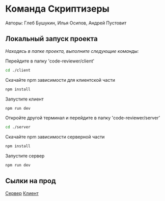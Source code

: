 # Команда Скриптизеры

Авторы: Глеб Бушукин, Илья Осипов, Андрей Пустовит

## Локальный запуск проекта

*Находясь в папке проекта, выполните следующие команды:*

Перейдите в папку 'code-reviewer/client'

```bash
cd ./client
```

Скачайте npm зависимости для клиентской части

```bash
npm install
```

Запустите клиент

```bash
npm run dev
```

Откройте другой терминал и перейдите в папку 'code-reviewer/server'

```bash
cd ./server
```

Скачайте npm зависимости серверной части

```bash
npm install
```

Запустите сервер

```bash
npm run dev
```

## Сылки на прод

[Сервер](https://code-reviewer-9vcp.onrender.com/)
[Клиент](https://code-reviewer-scriptesers.netlify.app/)



